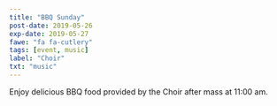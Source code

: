 ```yaml
---
title: "BBQ Sunday"
post-date: 2019-05-26
exp-date: 2019-05-27
fawe: "fa fa-cutlery"
tags: [event, music]
label: "Choir"
txt: "music"
---
```

Enjoy delicious BBQ food provided by the Choir after mass at 11:00 am. 